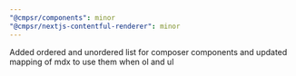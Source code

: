 ```yaml
---
"@cmpsr/components": minor
"@cmpsr/nextjs-contentful-renderer": minor
---
```


Added ordered and unordered list for composer components and updated mapping of mdx to use them when ol and ul
